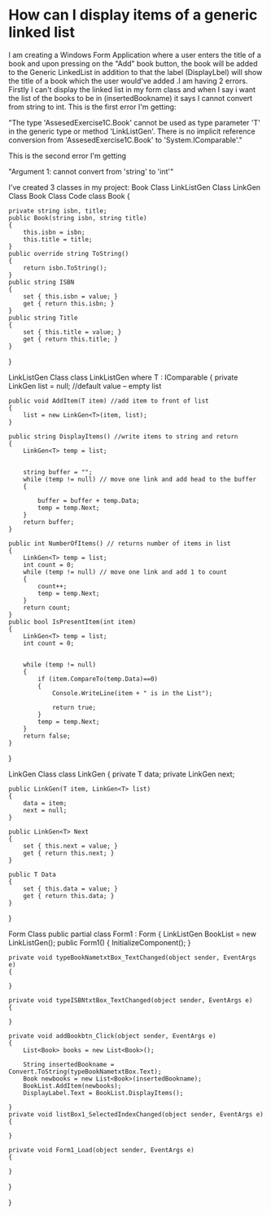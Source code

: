 
# How can I display items of a generic linked list

I am creating a Windows Form Application where a user enters the title of a book and upon pressing on the "Add" book button, the book will be added to the Generic LinkedList in addition to that the label (DisplayLbel) will show the title of a book which the user would've added .I am having 2 errors. Firstly I can't display the linked list in my form class and when I say i want the list of the books to be in (insertedBookname) it says I cannot convert from string to int.
This is the first error I'm getting:

"The type 'AssesedExercise1C.Book' cannot be used as type parameter
'T' in the generic type or method 'LinkListGen'. There is no
implicit reference conversion from 'AssesedExercise1C.Book' to
'System.IComparable'."


This is the second error I'm getting

"Argument 1: cannot convert from 'string' to 'int'"


I've created 3 classes in my project:
Book Class
LinkListGen Class
LinkGen Class
Book Class Code
class Book
{
    
    private string isbn, title;
    public Book(string isbn, string title)
    {
        this.isbn = isbn;
        this.title = title;
    }
    public override string ToString()
    {
        return isbn.ToString();
    }
    public string ISBN
    {
        set { this.isbn = value; }
        get { return this.isbn; }
    }
    public string Title
    {
        set { this.title = value; } 
        get { return this.title; }
    }

}

LinkListGen Class
class LinkListGen<T> where T : IComparable
{
    private LinkGen<T> list = null; //default value – empty list

    public void AddItem(T item) //add item to front of list
    {
        list = new LinkGen<T>(item, list);
    }

    public string DisplayItems() //write items to string and return
    {
        LinkGen<T> temp = list;


        string buffer = "";
        while (temp != null) // move one link and add head to the buffer
        {

            buffer = buffer + temp.Data;
            temp = temp.Next;
        }
        return buffer;
    }

    public int NumberOfItems() // returns number of items in list
    {
        LinkGen<T> temp = list;
        int count = 0;
        while (temp != null) // move one link and add 1 to count
        {
            count++;
            temp = temp.Next;
        }
        return count;
    }
    public bool IsPresentItem(int item)
    {
        LinkGen<T> temp = list;
        int count = 0;


        while (temp != null)
        {
            if (item.CompareTo(temp.Data)==0)
            {
                Console.WriteLine(item + " is in the List");

                return true;
            }
            temp = temp.Next;
        }
        return false;
    }
}

LinkGen Class
class LinkGen<T>
{
    private T data;
    private LinkGen<T> next;

    public LinkGen(T item, LinkGen<T> list)
    {
        data = item;
        next = null;
    }

    public LinkGen<T> Next
    {
        set { this.next = value; }
        get { return this.next; }
    }

    public T Data
    {
        set { this.data = value; }
        get { return this.data; }
    }
}

Form Class
 public partial class Form1 : Form
{
    LinkListGen<Book> BookList = new LinkListGen<Book>();
    public Form1()
    {
        InitializeComponent();
    }

    private void typeBookNametxtBox_TextChanged(object sender, EventArgs e)
    {

    }

    private void typeISBNtxtBox_TextChanged(object sender, EventArgs e)
    {

    }

    private void addBookbtn_Click(object sender, EventArgs e)
    {
        List<Book> books = new List<Book>();

        String insertedBookname = Convert.ToString(typeBookNametxtBox.Text);
        Book newbooks = new List<Book>(insertedBookname);
        BookList.AddItem(newbooks);
        DisplayLabel.Text = BookList.DisplayItems();

    }
    private void listBox1_SelectedIndexChanged(object sender, EventArgs e)
    {

    }

    private void Form1_Load(object sender, EventArgs e)
    {

    }
}

}

        